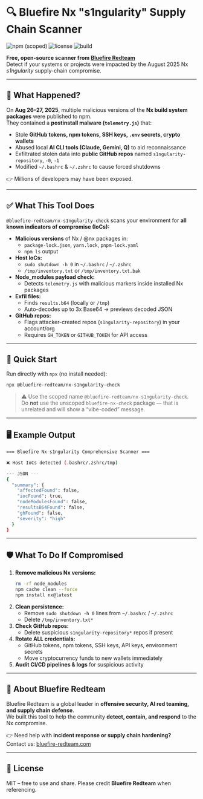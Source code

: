 # 🔍 Bluefire Nx "s1ngularity" Supply Chain Scanner

![npm (scoped)](https://img.shields.io/npm/v/@bluefire-redteam/nx-s1ngularity-check)
![license](https://img.shields.io/github/license/bluefire-redteam/nx-s1ngularity-check)
![build](https://img.shields.io/github/actions/workflow/status/bluefire-redteam/nx-s1ngularity-check/ci.yml?branch=main)

**Free, open-source scanner from [Bluefire Redteam](https://bluefire-redteam.com)**  
Detect if your systems or projects were impacted by the August 2025 Nx *s1ngularity* supply-chain compromise.  

---

## 🚨 What Happened?
On **Aug 26–27, 2025**, multiple malicious versions of the **Nx build system packages** were published to npm.  
They contained a **postinstall malware (`telemetry.js`)** that:
- Stole **GitHub tokens, npm tokens, SSH keys, `.env` secrets, crypto wallets**
- Abused local **AI CLI tools (Claude, Gemini, Q)** to aid reconnaissance
- Exfiltrated stolen data into **public GitHub repos** named `s1ngularity-repository`, `-0`, `-1`
- Modified `~/.bashrc` & `~/.zshrc` to cause forced shutdowns  

👉 Millions of developers may have been exposed.

---

## ✅ What This Tool Does
`@bluefire-redteam/nx-s1ngularity-check` scans your environment for **all known indicators of compromise (IoCs):**

- **Malicious versions** of Nx / @nx packages in:
  - `package-lock.json`, `yarn.lock`, `pnpm-lock.yaml`
  - `npm ls` output
- **Host IoCs:**
  - `sudo shutdown -h 0` in `~/.bashrc` / `~/.zshrc`
  - `/tmp/inventory.txt` or `/tmp/inventory.txt.bak`
- **Node_modules payload check:**
  - Detects `telemetry.js` with malicious markers inside installed Nx packages
- **Exfil files:**
  - Finds `results.b64` (locally or `/tmp`)  
  - Auto-decodes up to 3x Base64 → previews decoded JSON
- **GitHub repos:**
  - Flags attacker-created repos (`s1ngularity-repository`) in your account/org  
  - Requires `GH_TOKEN` or `GITHUB_TOKEN` for API access

---

## 🚀 Quick Start

Run directly with `npx` (no install needed):

```bash
npx @bluefire-redteam/nx-s1ngularity-check
```

> ⚠️ Use the scoped name `@bluefire-redteam/nx-s1ngularity-check`.  
> Do **not** use the unscoped `bluefire-nx-check` package — that is unrelated and will show a “vibe-coded” message.

---

## 🖥️ Example Output

```bash
=== Bluefire Nx s1ngularity Comprehensive Scanner ===

❌ Host IoCs detected (.bashrc/.zshrc/tmp)

--- JSON ---
{
  "summary": {
    "affectedFound": false,
    "iocFound": true,
    "nodeModulesFound": false,
    "resultsB64Found": false,
    "ghFound": false,
    "severity": "high"
  }
}
```

---

## 🛡️ What To Do If Compromised
1. **Remove malicious Nx versions:**
   ```bash
   rm -rf node_modules
   npm cache clean --force
   npm install nx@latest
   ```
2. **Clean persistence:**
   - Remove `sudo shutdown -h 0` lines from `~/.bashrc` / `~/.zshrc`
   - Delete `/tmp/inventory.txt*`
3. **Check GitHub repos:**  
   - Delete suspicious `s1ngularity-repository*` repos if present
4. **Rotate ALL credentials:**  
   - GitHub tokens, npm tokens, SSH keys, API keys, environment secrets
   - Move cryptocurrency funds to new wallets immediately
5. **Audit CI/CD pipelines & logs** for suspicious activity

---

## 🏢 About Bluefire Redteam
Bluefire Redteam is a global leader in **offensive security, AI red teaming, and supply chain defense**.  
We built this tool to help the community **detect, contain, and respond** to the Nx compromise.

👉 Need help with **incident response or supply chain hardening?**  
Contact us: [bluefire-redteam.com](https://bluefire-redteam.com)

---

## 📜 License
MIT – free to use and share. Please credit **Bluefire Redteam** when referencing.
